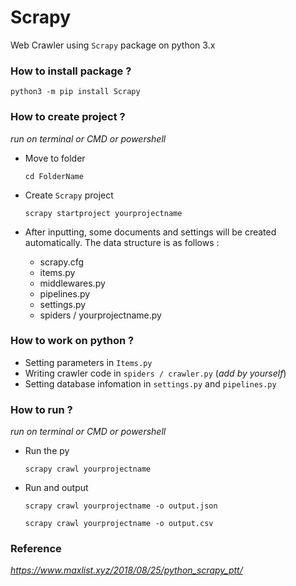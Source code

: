 # Scrapy
  Web Crawler using `Scrapy` package on python 3.x

### How to install package ?
  `python3 -m pip install Scrapy`

### How to create project ?
_run on terminal or CMD or powershell_
- Move to folder 

  `cd FolderName`
- Create `Scrapy` project

  `scrapy startproject yourprojectname`
- After inputting, some documents and settings will be created automatically. The data structure is as follows :

  * scrapy.cfg
  * items.py
  * middlewares.py
  * pipelines.py
  * settings.py
  * spiders / yourprojectname.py

### How to work on python ?
- Setting parameters in `Items.py`
- Writing crawler code in `spiders / crawler.py` (_add by yourself_)
- Setting database infomation in `settings.py` and `pipelines.py`

### How to run ?
_run on terminal or CMD or powershell_
- Run the py

  `scrapy crawl yourprojectname`
- Run and output

  `scrapy crawl yourprojectname -o output.json` 
  
  `scrapy crawl yourprojectname -o output.csv`
  
### Reference
_https://www.maxlist.xyz/2018/08/25/python_scrapy_ptt/_
